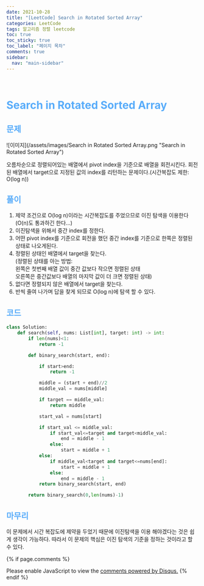 ```yaml
---
date: 2021-10-28
title: "[LeetCode] Search in Rotated Sorted Array"
categories: LeetCode
tags: 알고리즘 정렬 leetcode
toc: true
toc_sticky: true
toc_label: "페이지 목차"
comments: true
sidebar:
  nav: "main-sidebar"
---
```


<br/>

# <span style="color:#58ACFA">Search in Rotated Sorted Array</span>

## <span style="color:#58ACFA">문제</span>

![이미지](/assets/images/Search in Rotated Sorted Array.png "Search in Rotated Sorted Array")

오름차순으로 정렬되어있는 배열에서 pivot index을 기준으로 배열을 회전시킨다. 회전된 배열에서 target으로 지정된 값의 index를 리턴하는 문제이다.(시간복잡도 제한: O(log n))

## <span style="color:#58ACFA">풀이</span>

1. 제약 조건으로 O(log n)이라는 시간복잡도를 주었으므로 이진 탐색을 이용한다(O(n)도 통과하긴 한다...)
2. 이진탐색을 위해서 중간 index를 정한다.
3. 어떤 pivot index를 기준으로 회전을 했던 중간 index를 기준으로 한쪽은 정렬된 상태로 나오게된다.
4. 정렬된 상태인 배열에서 target을 찾는다.  
   (정렬된 상태를 아는 방법:  
   왼쪽은 첫번째 배열 값이 중간 값보다 작으면 정렬된 상태  
   오른쪽은 중간값보다 배열의 마지막 값이 더 크면 정렬된 상태)
5. 없다면 정렬되지 않은 배열에서 target을 찾는다.
6. 반씩 줄여 나가며 답을 찾게 되므로 O(log n)에 탐색 할 수 있다.

## <span style="color:#58ACFA">코드</span>

```python
class Solution:
    def search(self, nums: List[int], target: int) -> int:
        if len(nums)<1:
            return -1

        def binary_search(start, end):

            if start>end:
                return -1

            middle = (start + end)//2
            middle_val = nums[middle]

            if target == middle_val:
                return middle

            start_val = nums[start]

            if start_val <= middle_val:
                if start_val<=target and target<middle_val:
                    end = middle - 1
                else:
                    start = middle + 1
            else:
                if middle_val<target and target<=nums[end]:
                    start = middle + 1
                else:
                    end = middle - 1
            return binary_search(start, end)

        return binary_search(0,len(nums)-1)
```

## <span style="color:#58ACFA">마무리</span>

이 문제에서 시간 복잡도에 제약을 두었기 때문에 이진탐색을 이용 해야겠다는 것은 쉽게 생각이 가능하다. 따라서 이 문제의 핵심은 이진 탐색의 기준을 정하는 것이라고 할 수 있다.

{% if page.comments %}

<div id="disqus_thread"></div>
<script>
    /**
    *  RECOMMENDED CONFIGURATION VARIABLES: EDIT AND UNCOMMENT THE SECTION BELOW TO INSERT DYNAMIC VALUES FROM YOUR PLATFORM OR CMS.
    *  LEARN WHY DEFINING THESE VARIABLES IS IMPORTANT: https://disqus.com/admin/universalcode/#configuration-variables    */
    var disqus_config = function () {
        this.page.url = "{{ page.url | absolute_url }};";  // Replace PAGE_URL with your page's canonical URL variable
        this.page.identifier = "{{ page.id }}";; // Replace PAGE_IDENTIFIER with your page's unique identifier variable
    };
    (function() { // DON'T EDIT BELOW THIS LINE
        var d = document, s = d.createElement('script');
        s.src = 'https://lecocococo-blog.disqus.com/embed.js';
        s.setAttribute('data-timestamp', +new Date());
        (d.head || d.body).appendChild(s);
    })();

</script>
<noscript>Please enable JavaScript to view the <a href="https://disqus.com/?ref_noscript">comments powered by Disqus.</a></noscript>
{% endif %}
